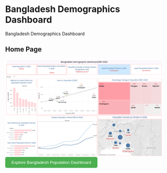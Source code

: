 # Bangladesh Demographics Dashboard
Bangladesh Demographics Dashboard
## Home Page
<img align="left" alt="Home page | PBI" width="1000px" src="https://github.com/maeshakib/z_resources/blob/main/Pop%20Dashboard%20bangladesh.png" /> <br>
<br>
 
<a href="https://public.tableau.com/views/BangladeshPopulation2022Dashboard/PopDashboard?:language=en-US&:sid=&:redirect=auth&:display_count=n&:origin=viz_share_link">
  <button style="background-color: #4CAF50; color: white; padding: 10px 20px; border: none; border-radius: 5px; cursor: pointer;">
    Explore Bangladesh Population Dashboard
  </button>
</a>
